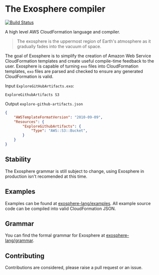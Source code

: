 # The Exosphere compiler

[![Build Status](https://travis-ci.com/exosphere-lang/compiler.svg?branch=master)](https://travis-ci.com/exosphere-lang/compiler)

A high level AWS CloudFormation language and compiler.

> The exosphere is the uppermost region of Earth's atmosphere as it gradually fades into the vacuum of space.

The goal of Exosphere is to simplify the creation of Amazon Web Service CloudFormation templates and create useful compile-time feedback to the user. Exosphere is capable of turning `exo` files into CloudFormation templates, `exo` files are parsed and checked to ensure any generated CloudFormation is valid.

Input `ExploreGitHubArtifacts.exo`:

```
ExploreGithubArtifacts S3
```

Output `explore-github-artifacts.json`

```json
{
    "AWSTemplateFormatVersion": "2010-09-09",
    "Resources": {
        "ExploreGithubArtifacts": {
            "Type": "AWS::S3::Bucket",
        }
    }
}
```

## Stability

The Exosphere grammar is still subject to change, using Exosphere in production isn't recomended at this time.

## Examples

Examples can be found at [exosphere-lang/examples](https://github.com/exosphere-lang/examples). All example source code can be compiled into valid CloudFormation JSON.

## Grammar

You can find the formal grammar for Exosphere at [exosphere-lang/grammar](https://github.com/exosphere-lang/grammar).

## Contributing

Contributions are considered, please raise a pull request or an issue.
